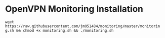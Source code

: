 # OpenVPN Monitoring Installation
```wget https://raw.githubusercontent.com/jm051484/monitoring/master/monitoring.sh && chmod +x monitoring.sh && ./monitoring.sh```
